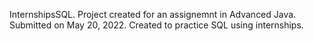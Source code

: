 InternshipsSQL.
Project created for an assignemnt in Advanced Java.
Submitted on May 20, 2022.
Created to practice SQL using internships.

